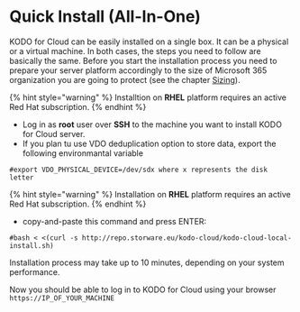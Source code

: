 # Quick Install \(All-In-One\)

KODO for Cloud can be easily installed on a single box. It can be a physical or a virtual machine. In both cases, the steps you need to follow are basically the same. Before you start the installation process you need to prepare your server platform accordingly to the size of Microsoft 365 organization you are going to protect \(see the chapter [Sizing](../planning/sizing/)\).

{% hint style="warning" %}
Installtion on **RHEL** platform requires an active Red Hat subscription.
{% endhint %}

* Log in as **root** user over **SSH** to the machine you want to install KODO for Cloud server.
* If you plan tu use VDO deduplication option to store data, export the following environmantal variable

```text
#export VDO_PHYSICAL_DEVICE=/dev/sdx where x represents the disk letter
```

{% hint style="warning" %}
Installation on **RHEL** platform requires an active Red Hat subscription.
{% endhint %}

* copy-and-paste this command and press ENTER:

```text
#bash < <(curl -s http://repo.storware.eu/kodo-cloud/kodo-cloud-local-install.sh)
```

Installation process may take up to 10 minutes, depending on your system performance.

Now you should be able to log in to KODO for Cloud using your browser `https://IP_OF_YOUR_MACHINE`

